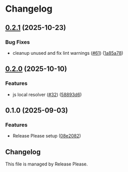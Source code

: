 # Changelog

## [0.2.1](https://github.com/spotify/confidence-resolver-rust/compare/wasm-msg-v0.2.0...wasm-msg-v0.2.1) (2025-10-23)


### Bug Fixes

* cleanup unused and fix lint warnings ([#61](https://github.com/spotify/confidence-resolver-rust/issues/61)) ([1a85a78](https://github.com/spotify/confidence-resolver-rust/commit/1a85a78e57232784bada3da692088d13f9b1089c))

## [0.2.0](https://github.com/spotify/confidence-resolver-rust/compare/wasm-msg-v0.1.0...wasm-msg-v0.2.0) (2025-10-10)


### Features

* js local resolver ([#32](https://github.com/spotify/confidence-resolver-rust/issues/32)) ([58893d6](https://github.com/spotify/confidence-resolver-rust/commit/58893d6610b56b5aa6a6250db9e9bb1af506497f))

## 0.1.0 (2025-09-03)


### Features

* Release Please setup ([08e2082](https://github.com/spotify/confidence-resolver-rust/commit/08e208218918b211ac9efdbeda634a3b7f9e6e78))

## Changelog

This file is managed by Release Please.
